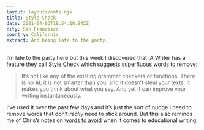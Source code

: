 ```yaml
---
layout: layouts/note.njk
title: Style Check
date: 2021-04-03T18:54:18.842Z
city: San Francisco
country: California
extract: And being late to the party.
---
```


I’m late to the party here but this week I discovered that iA Writer has a feature they call [Style Check](https://ia.net/writer/blog/introducing-style-check) which suggests superfluous words to remove:

> It’s not like any of the existing grammar checkers or functions. There is no AI, it is not smarter than you, and it doesn’t steal your texts. It makes you think about what you say. And yet it can improve your writing instantaneously.

I’ve used it over the past few days and it’s just the sort of nudge I need to remove words that don’t _really_ need to stick around. But this also reminds me of Chris’s notes on [words to avoid](https://css-tricks.com/words-avoid-educational-writing/) when it comes to educational writing.
